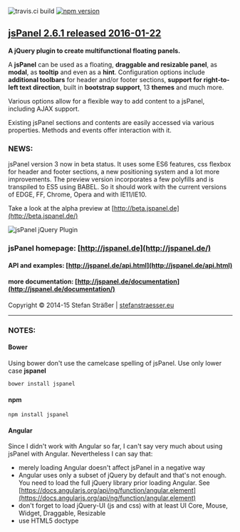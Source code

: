 ![travis.ci build](https://travis-ci.org/Flyer53/jsPanel.svg?branch=master) [![npm version](https://badge.fury.io/js/jspanel.svg)](https://badge.fury.io/js/jspanel)
## [jsPanel 2.6.1 released 2016-01-22](#)

**A jQuery plugin to create multifunctional floating panels.**

A **jsPanel** can be used as a floating, **draggable and resizable panel**, as **modal**, as **tooltip** and even as a **hint**.
Configuration options include **additional toolbars** for header and/or footer sections, **support for right-to-left text direction**,
built in **bootstrap support**, 13 **themes** and much more.

Various options allow for a flexible way to add content to a jsPanel, including AJAX support.

Existing jsPanel sections and contents are easily accessed via various properties. Methods and events offer interaction with it.

### NEWS:
jsPanel version 3 now in beta status. It uses some ES6 features, css flexbox for header and footer sections, a new positioning
system and a lot more improvements. The preview version incorporates a few polyfills and is transpiled to ES5 using BABEL. So
it should work with the current versions of EDGE, FF, Chrome, Opera and with IE11/IE10.

Take a look at the alpha preview at [http://beta.jspanel.de](http://beta.jspanel.de/)

![jsPanel jQuery Plugin](https://github.com/Flyer53/jsPanel/raw/master/jsPanel-comp.png)

### jsPanel homepage: [http://jspanel.de](http://jspanel.de/)

#### API and examples: [http://jspanel.de/api.html](http://jspanel.de/api.html)

#### more documentation: [http://jspanel.de/documentation](http://jspanel.de/documentation/)

Copyright &copy; 2014-15 Stefan Sträßer | [stefanstraesser.eu](http://stefanstraesser.eu)

---

### NOTES:

#### Bower
Using bower don't use the camelcase spelling of jsPanel. Use only lower case **jspanel**

`bower install jspanel`

#### npm

`npm install jspanel`

#### Angular
Since I didn't work with Angular so far, I can't say very much about using jsPanel with Angular. Nevertheless I can say that:

+ merely loading Angular doesn't affect jsPanel in a negative way
+ Angular uses only a subset of jQuery by default and that's not enough. You need to load the full jQuery library prior loading Angular. See [https://docs.angularjs.org/api/ng/function/angular.element](https://docs.angularjs.org/api/ng/function/angular.element)
+ don't forget to load jQuery-UI (js and css) with at least UI Core, Mouse, Widget, Draggable, Resizable
+ use HTML5 doctype